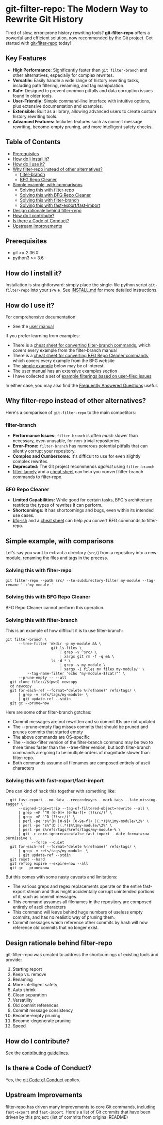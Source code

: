 # git-filter-repo: The Modern Way to Rewrite Git History

Tired of slow, error-prone history rewriting tools? **git-filter-repo** offers a powerful and efficient solution, now recommended by the Git project.  Get started with [git-filter-repo](https://github.com/newren/git-filter-repo) today!

## Key Features

*   **High Performance:** Significantly faster than `git filter-branch` and other alternatives, especially for complex rewrites.
*   **Versatile:**  Easily handle a wide range of history rewriting tasks, including path filtering, renaming, and tag manipulation.
*   **Safe:**  Designed to prevent common pitfalls and data corruption issues found in older tools.
*   **User-Friendly:** Simple command-line interface with intuitive options, plus extensive documentation and examples.
*   **Extensible:** Built as a library, allowing advanced users to create custom history rewriting tools.
*   **Advanced Features:** Includes features such as commit message rewriting, become-empty pruning, and more intelligent safety checks.

## Table of Contents

*   [Prerequisites](#prerequisites)
*   [How do I install it?](#how-do-i-install-it)
*   [How do I use it?](#how-do-i-use-it)
*   [Why filter-repo instead of other alternatives?](#why-filter-repo-instead-of-other-alternatives)
    *   [filter-branch](#filter-branch)
    *   [BFG Repo Cleaner](#bfg-repo-cleaner)
*   [Simple example, with comparisons](#simple-example-with-comparisons)
    *   [Solving this with filter-repo](#solving-this-with-filter-repo)
    *   [Solving this with BFG Repo Cleaner](#solving-this-with-bfg-repo-cleaner)
    *   [Solving this with filter-branch](#solving-this-with-filter-branch)
    *   [Solving this with fast-export/fast-import](#solving-this-with-fast-exportfast-import)
*   [Design rationale behind filter-repo](#design-rationale-behind-filter-repo)
*   [How do I contribute?](#how-do-i-contribute)
*   [Is there a Code of Conduct?](#is-there-a-code-of-conduct)
*   [Upstream Improvements](#upstream-improvements)

## Prerequisites

*   git >= 2.36.0
*   python3 >= 3.6

## How do I install it?

Installation is straightforward: simply place the single-file python script `git-filter-repo` into your `$PATH`.  See [INSTALL.md](INSTALL.md) for more detailed instructions.

## How do I use it?

For comprehensive documentation:

*   See the [user manual](https://htmlpreview.github.io/?https://github.com/newren/git-filter-repo/blob/docs/html/git-filter-repo.html)

If you prefer learning from examples:

*   There is a [cheat sheet for converting filter-branch commands](Documentation/converting-from-filter-branch.md#cheat-sheet-conversion-of-examples-from-the-filter-branch-manpage), which covers every example from the filter-branch manual
*   There is a [cheat sheet for converting BFG Repo Cleaner commands](Documentation/converting-from-bfg-repo-cleaner.md#cheat-sheet-conversion-of-examples-from-bfg), which covers every example from the BFG website
*   The [simple example](#simple-example-with-comparisons) below may be of interest.
*   The user manual has an extensive [examples section](https://htmlpreview.github.io/?https://github.com/newren/git-filter-repo/blob/docs/html/git-filter-repo.html#EXAMPLES)
*   I have collected a set of [example filterings based on user-filed issues](Documentation/examples-from-user-filed-issues.md)

In either case, you may also find the [Frequently Answered Questions](Documentation/FAQ.md) useful.

## Why filter-repo instead of other alternatives?

Here's a comparison of `git-filter-repo` to the main competitors:

### filter-branch

*   **Performance Issues:** `filter-branch` is often *much* slower than necessary, even unusable, for non-trivial repositories.
*   **Error-Prone:** `filter-branch` has numerous potential pitfalls that can silently corrupt your repository.
*   **Complex and Cumbersome:**  It's difficult to use for even slightly complex rewrites.
*   **Deprecated:** The Git project recommends *against* using `filter-branch`.
*   [filter-lamely](contrib/filter-repo-demos/filter-lamely) and a [cheat sheet](Documentation/converting-from-filter-branch.md#cheat-sheet-conversion-of-examples-from-the-filter-branch-manpage) can help you convert filter-branch commands to filter-repo.

### BFG Repo Cleaner

*   **Limited Capabilities:** While good for certain tasks, BFG's architecture restricts the types of rewrites it can perform.
*   **Shortcomings:**  It has shortcomings and bugs, even within its intended use cases.
*   [bfg-ish](contrib/filter-repo-demos/bfg-ish) and a [cheat sheet](Documentation/converting-from-bfg-repo-cleaner.md#cheat-sheet-conversion-of-examples-from-bfg) can help you convert BFG commands to filter-repo.

## Simple example, with comparisons

Let's say you want to extract a directory (`src/`) from a repository into a new module, renaming the files and tags in the process.

### Solving this with filter-repo

```shell
git filter-repo --path src/ --to-subdirectory-filter my-module --tag-rename '':'my-module-'
```

### Solving this with BFG Repo Cleaner

BFG Repo Cleaner cannot perform this operation.

### Solving this with filter-branch

This is an example of how difficult it is to use filter-branch:

```shell
git filter-branch \
      --tree-filter 'mkdir -p my-module && \
                     git ls-files \
                         | grep -v ^src/ \
                         | xargs git rm -f -q && \
                     ls -d * \
                         | grep -v my-module \
                         | xargs -I files mv files my-module/' \
          --tag-name-filter 'echo "my-module-$(cat)"' \
	  --prune-empty -- --all
  git clone file://$(pwd) newcopy
  cd newcopy
  git for-each-ref --format="delete %(refname)" refs/tags/ \
      | grep -v refs/tags/my-module- \
      | git update-ref --stdin
  git gc --prune=now
```

Here are some other filter-branch gotchas:

*   Commit messages are not rewritten and so commit IDs are not updated
*   The --prune-empty flag misses commits that should be pruned and prunes commits that started empty
*   The above commands are OS-specific
*   The --index-filter version of the filter-branch command may be two to three times faster than the --tree-filter version, but both filter-branch commands are going to be multiple orders of magnitude slower than filter-repo.
*   Both commands assume all filenames are composed entirely of ascii characters

### Solving this with fast-export/fast-import

One can kind of hack this together with something like:

```shell
  git fast-export --no-data --reencode=yes --mark-tags --fake-missing-tagger \
      --signed-tags=strip --tag-of-filtered-object=rewrite --all \
      | grep -vP '^M [0-9]+ [0-9a-f]+ (?!src/)' \
      | grep -vP '^D (?!src/)' \
      | perl -pe 's%^(M [0-9]+ [0-9a-f]+ )(.*)$%\1my-module/\2%' \
      | perl -pe 's%^(D )(.*)$%\1my-module/\2%' \
      | perl -pe s%refs/tags/%refs/tags/my-module-% \
      | git -c core.ignorecase=false fast-import --date-format=raw-permissive \
            --force --quiet
  git for-each-ref --format="delete %(refname)" refs/tags/ \
      | grep -v refs/tags/my-module- \
      | git update-ref --stdin
  git reset --hard
  git reflog expire --expire=now --all
  git gc --prune=now
```

But this comes with some nasty caveats and limitations:

*   The various greps and regex replacements operate on the entire
    fast-export stream and thus might accidentally corrupt unintended
    portions of it, such as commit messages.
*   This command assumes all filenames in the repository are composed
    entirely of ascii characters
*   This command will leave behind huge numbers of useless empty
    commits, and has no realistic way of pruning them.
*   Commit messages which reference other commits by hash will now
    reference old commits that no longer exist.

## Design rationale behind filter-repo

git-filter-repo was created to address the shortcomings of existing tools and provide:

1.  Starting report
2.  Keep vs. remove
3.  Renaming
4.  More intelligent safety
5.  Auto shrink
6.  Clean separation
7.  Versatility
8.  Old commit references
9.  Commit message consistency
10. Become-empty pruning
11. Become-degenerate pruning
12. Speed

## How do I contribute?

See the [contributing guidelines](Documentation/Contributing.md).

## Is there a Code of Conduct?

Yes, the [git Code of Conduct](https://git.kernel.org/pub/scm/git/git.git/tree/CODE_OF_CONDUCT.md) applies.

## Upstream Improvements

filter-repo has driven many improvements to core Git commands, including `fast-export` and `fast-import`. Here's a list of Git commits that have been driven by this project:
(list of commits from original README)